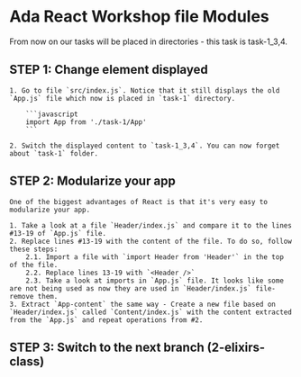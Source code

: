 # Ada React Workshop file Modules

From now on our tasks will be placed in directories - this task is task-1_3,4.

## STEP 1: Change element displayed

    1. Go to file `src/index.js`. Notice that it still displays the old `App.js` file which now is placed in `task-1` directory.

        ```javascript
        import App from './task-1/App'
        ```

    2. Switch the displayed content to `task-1_3,4`. You can now forget about `task-1` folder.

## STEP 2: Modularize your app

    One of the biggest advantages of React is that it's very easy to modularize your app.

    1. Take a look at a file `Header/index.js` and compare it to the lines #13-19 of `App.js` file.
    2. Replace lines #13-19 with the content of the file. To do so, follow these steps:
        2.1. Import a file with `import Header from 'Header'` in the top of the file.
        2.2. Replace lines 13-19 with `<Header />`
        2.3. Take a look at imports in `App.js` file. It looks like some are not being used as now they are used in `Header/index.js` file- remove them.
    3. Extract `App-content` the same way - Create a new file based on `Header/index.js` called `Content/index.js` with the content extracted from the `App.js` and repeat operations from #2.

## STEP 3: Switch to the next branch (2-elixirs-class)
